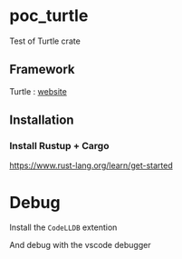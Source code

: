 # poc_turtle
Test of Turtle crate

## Framework

Turtle : [website](https://turtle.rs)

## Installation

### Install Rustup + Cargo
https://www.rust-lang.org/learn/get-started

# Debug

Install the `CodeLLDB` extention 

And debug with the vscode debugger